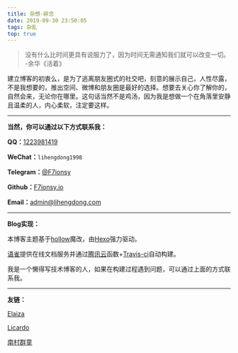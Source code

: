 ```yaml
---
title: 杂想·碎念
date: 2019-09-30 23:50:05
tags: 杂乱
top: true
---
```


> 没有什么比时间更具有说服力了，因为时间无需通知我们就可以改变一切。
>                                                                           -余华《活着》

建立博客的初衷么，是为了逃离朋友圈式的社交吧，刻意的展示自己，人性尽露，不是我想要的，推出空间、微博和朋友圈是最好的选择。想要去关心你了解你的，自然会来，无论你在哪里。这句话当然不是鸡汤，因为我是想做一个在角落里安静且温柔的人，内心柔软，注定要这样。

------

**当然，你可以通过以下方式联系我：**

**QQ：**[1223981419](http://wpa.qq.com/msgrd?v=3&uin=1223981419&site=qq&menu=yes "1223981419")

 **WeChat：**`lihengdong1998`

  **Telegram：**[@F7ionsy](https://t.me/F7ionsy "@F7ionsy")

  **Github：**[F7ionsy.io](https://github.com/F7ionsy "Github")

  **Email：**[admin@lihengdong.com](mailto:admin@lihengdong.com "admin@lihengdong.com")

------

 **Blog实现：**

 本博客主题基于[hollow](https://github.com/zchen9/hexo-theme-hollow)魔改，由[Hexo](https://hexo.io/zh-cn/)强力驱动。

[语雀](https://www.yuque.com/)提供在线文档服务并通过[腾讯云](https://cloud.tencent.com/)函数+[Travis-ci](https://travis-ci.org/)自动构建。

我是一个懒得写技术博客的人，如果在构建过程遇到问题，可以通过上面的方式联系我。

------

 **友链：**

[Elaiza](https://elaiza.pro)

[Licardo](https://licardo.cn/)

[南村群童](https://bo233.top/)